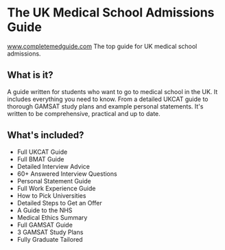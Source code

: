 # The UK Medical School Admissions Guide
www.completemedguide.com
The top guide for UK medical school admissions.

What is it?
-
A guide written for students who want to go to medical school in the UK. It includes everything you need to know. From a detailed UKCAT guide to thorough GAMSAT study plans and example personal statements. It's written to be comprehensive, practical and up to date.

What's included?
-
* Full UKCAT Guide
* Full BMAT Guide
* Detailed Interview Advice
* 60+ Answered Interview Questions
* Personal Statement Guide
* Full Work Experience Guide
* How to Pick Universities
* Detailed Steps to Get an Offer
* A Guide to the NHS
* Medical Ethics Summary
* Full GAMSAT Guide
* 3 GAMSAT Study Plans
* Fully Graduate Tailored
